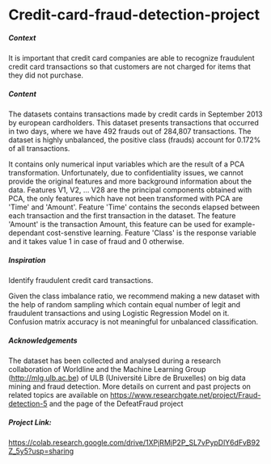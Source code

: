 # Credit-card-fraud-detection-project
 
##### Context
It is important that credit card companies are able to recognize fraudulent credit card transactions so that customers are not charged for items that they did not purchase.

##### Content
The datasets contains transactions made by credit cards in September 2013 by european cardholders. This dataset presents transactions that occurred in two days, where we have 492 frauds out of 284,807 transactions. The dataset is highly unbalanced, the positive class (frauds) account for 0.172% of all transactions.

It contains only numerical input variables which are the result of a PCA transformation. Unfortunately, due to confidentiality issues, we cannot provide the original features and more background information about the data. Features V1, V2, ... V28 are the principal components obtained with PCA, the only features which have not been transformed with PCA are 'Time' and 'Amount'. Feature 'Time' contains the seconds elapsed between each transaction and the first transaction in the dataset. The feature 'Amount' is the transaction Amount, this feature can be used for example-dependant cost-senstive learning. Feature 'Class' is the response variable and it takes value 1 in case of fraud and 0 otherwise.

##### Inspiration
Identify fraudulent credit card transactions.

Given the class imbalance ratio, we recommend making a new dataset with the help of random sampling which contain equal number of legit and fraudulent transactions and using Logistic Regression Model on it. Confusion matrix accuracy is not meaningful for unbalanced classification.

##### Acknowledgements
The dataset has been collected and analysed during a research collaboration of Worldline and the Machine Learning Group (http://mlg.ulb.ac.be) of ULB (Université Libre de Bruxelles) on big data mining and fraud detection. More details on current and past projects on related topics are available on https://www.researchgate.net/project/Fraud-detection-5 and the page of the DefeatFraud project

##### Project Link:
https://colab.research.google.com/drive/1XPjRMjP2P_SL7vPypDlY6dFvB92Z_5y5?usp=sharing
